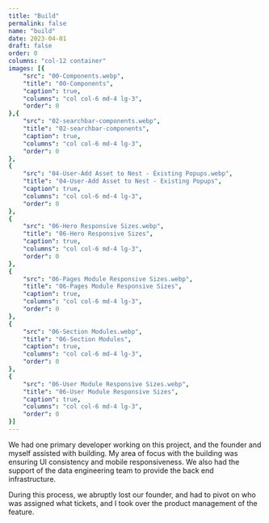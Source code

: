 ```yaml
---
title: "Build"
permalink: false
name: "build"
date: 2023-04-01
draft: false
order: 0
columns: "col-12 container"
images: [{
    "src": "00-Components.webp",
    "title": "00-Components",
    "caption": true,
    "columns": "col col-6 md-4 lg-3",
    "order": 0
},{
    "src": "02-searchbar-components.webp",
    "title": "02-searchbar-components",
    "caption": true,
    "columns": "col col-6 md-4 lg-3",
    "order": 0
}, 
{
    "src": "04-User-Add Asset to Nest - Existing Popups.webp",
    "title": "04-User-Add Asset to Nest - Existing Popups",
    "caption": true,
    "columns": "col col-6 md-4 lg-3",
    "order": 0
}, 
{
    "src": "06-Hero Responsive Sizes.webp",
    "title": "06-Hero Responsive Sizes",
    "caption": true,
    "columns": "col col-6 md-4 lg-3",
    "order": 0
}, 
{
    "src": "06-Pages Module Responsive Sizes.webp",
    "title": "06-Pages Module Responsive Sizes",
    "caption": true,
    "columns": "col col-6 md-4 lg-3",
    "order": 0
}, 
{
    "src": "06-Section Modules.webp",
    "title": "06-Section Modules",
    "caption": true,
    "columns": "col col-6 md-4 lg-3",
    "order": 0
}, 
{
    "src": "06-User Module Responsive Sizes.webp",
    "title": "06-User Module Responsive Sizes",
    "caption": true,
    "columns": "col col-6 md-4 lg-3",
    "order": 0
}]
---
```

<div class="col col-12 sm-7 md-6 lg-7">
We had one primary developer working on this project, and the founder and myself assisted with building. My area of focus with the building was ensuring UI consistency and mobile responsiveness. We also had the support of the data engineering team to provide the back end infrastructure. 

During this process, we abruptly lost our founder, and had to pivot on who was assigned what tickets, and I took over the product  management of the feature.
</div>
<div class="col col-12 sm-5 md-6 lg-5">


</div>
